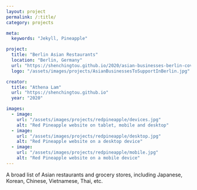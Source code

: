 ```yaml
---
layout: project
permalink: /:title/
category: projects

meta:
  keywords: "Jekyll, Pineapple"

project:
  title: "Berlin Asian Restaurants"
  location: "Berlin, Germany"
  url: "https://shenchingtou.github.io/2020/asian-businesses-berlin-covid19.html"
  logo: "/assets/images/projects/AsianBusinessesToSupportInBerlin.jpg"

creator:
  title: "Athena Lam"
  url: "https://shenchingtou.github.io"
  year: "2020"

images:
  - image:
    url: "/assets/images/projects/redpineapple/devices.jpg"
    alt: "Red Pineapple website on tablet, mobile and desktop"
  - image:
    url: "/assets/images/projects/redpineapple/desktop.jpg"
    alt: "Red Pineapple website on a desktop device"
  - image:
    url: "/assets/images/projects/redpineapple/mobile.jpg"
    alt: "Red Pineapple website on a mobile device"
---
```

<p>A broad list of Asian restaurants and grocery stores, including Japanese, Korean, Chinese, Vietnamese, Thai, etc.</p>